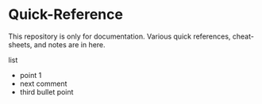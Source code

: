 # Quick-Reference

This repository is only for documentation.  Various quick references, cheat-sheets, and notes are in here.

list
* point 1
* next comment
* third bullet point


